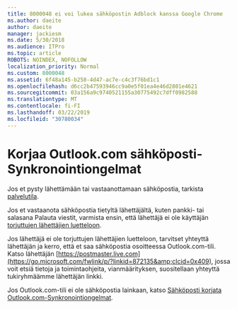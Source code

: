 ```yaml
---
title: 8000048 ei voi lukea sähköpostin Adblock kanssa Google Chrome
ms.author: daeite
author: daeite
manager: jackiesm
ms.date: 5/30/2018
ms.audience: ITPro
ms.topic: article
ROBOTS: NOINDEX, NOFOLLOW
localization_priority: Normal
ms.custom: 8000048
ms.assetid: 6f48a145-b258-4d47-ac7e-c4c3f76bd1c1
ms.openlocfilehash: d6cc2b47593946cc9a0e5f01ea4e46d2801e4621
ms.sourcegitcommit: 03a156a9c9740521155a30775492c7dff0982588
ms.translationtype: MT
ms.contentlocale: fi-FI
ms.lasthandoff: 03/22/2019
ms.locfileid: "30780034"
---
```

# <a name="fix-outlookcom-email-sync-issues"></a>Korjaa Outlook.com sähköposti-Synkronointiongelmat

Jos et pysty lähettämään tai vastaanottamaan sähköpostia, tarkista [palvelutila](https://go.microsoft.com/fwlink/p/?linkid=837482&amp;clcid=0x409).
  
Jos et vastaanota sähköpostia tietyltä lähettäjältä, kuten pankki- tai salasana Palauta viestit, varmista ensin, että lähettäjä ei ole käyttäjän [torjuttujen lähettäjien luetteloon](https://go.microsoft.com/fwlink/p/?linkid=873133&amp;clcid=0x409).
  
Jos lähettäjä ei ole torjuttujen lähettäjien luetteloon, tarvitset yhteyttä lähettäjän ja kerro, että et saa sähköpostia osoitteessa Outlook.com-tili. Katso lähettäjän [https://postmaster.live.com](https://go.microsoft.com/fwlink/p/?linkid=872135&amp;clcid=0x409), jossa voit etsiä tietoja ja toimintaohjeita, vianmäärityksen, suositellaan yhteyttä tukiryhmäämme lähettäjän linkki.
  
Jos Outlook.com-tili ei ole sähköpostia lainkaan, katso [Sähköposti korjata Outlook.com-Synkronointiongelmat](https://go.microsoft.com/fwlink/p/?linkid=2001207&amp;clcid=0x409).
  

